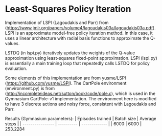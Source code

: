 # Least-Squares Policy Iteration

Implementation of LSPI (Lagoudakis and Parr) from (https://www.jmlr.org/papers/volume4/lagoudakis03a/lagoudakis03a.pdf). LSPI is an approximate model-free policy iteration method. In this case, it uses a linear architecture with radial basis functions to approximate the Q-values. 

LSTDQ (in lspi.py) iteratively updates the weights of the Q-value approximation using least-squares fixed-point approximation. LSPI (lspi.py) is essentially a main training loop that repeatedly calls LSTDQ for policy evaluation. 

Some elements of this implementation are from yusme/LSPI (https://github.com/yusme/LSPI). The CartPole environment (environment.py) is from (http://incompleteideas.net/sutton/book/code/pole.c), which is used in the Gymnasium CartPole-v1 implementation. The environment here is modified to have 3 discrete actions and noisy force, consistent with Lagoudakis and Parr. 

Results (Gymnasium parameters):
| Episodes trained | Batch size | Average steps |
| ---------------- | ---------- | ------------- |
| 6000             | 6000       | 253.2284




